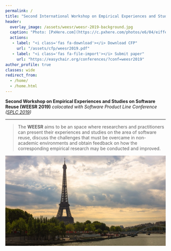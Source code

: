 ```yaml
---
permalink: /
title: "Second International Workshop on Empirical Experiences and Studies on Software Reuse (WEESR 2019)"
header:
  overlay_image: /assets/weesr/weesr-2019-background.jpg
  caption: "Photo: [PxHere.com](https://c.pxhere.com/photos/e6/04/eiffel_tower_paris_france_tower_eiffel_landmark_architecture_french-557423.jpg!d)"
  actions:
   - label: "<i class='fas fa-download'></i> Download CFP"
     url: "/assets/cfp/weesr2019.pdf"
   - label: "<i class='fas fa-file-import'></i> Submit paper"
     url: "https://easychair.org/conferences/?conf=weesr2019"
author_profile: true
classes: wide
redirect_from: 
  - /home/
  - /home.html
---
```

 
**Second Workshop on Empirical Experiences and Studies on Software Reuse (WEESR 2019)**
*colocated with Software Product Line Conference ([SPLC 2019](https://splc2019.net/))*

---

> The **WEESR** aims to be an space where researchers and practitioners can present their experiences and studies on the area of software reuse, discuss the challenges that must be overcame in non-academic environments and obtain feedback on how the corresponding empirical research may be conducted and improved.

![This year, WEESR will be at Paris](assets/weesr/weesr-2019-background.jpg "This year, WEESR will be at Paris")


